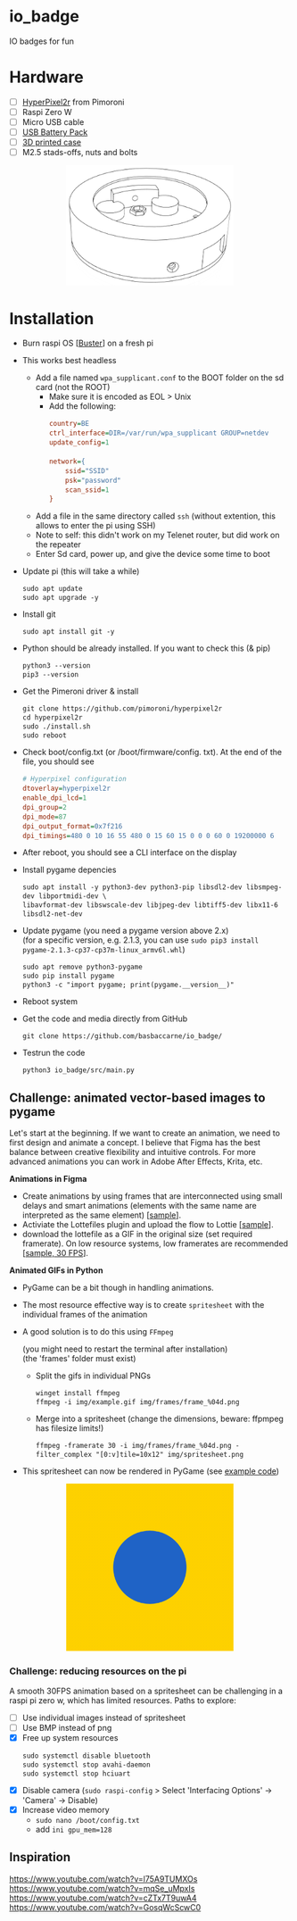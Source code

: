 # io_badge
IO badges for fun

# Hardware
- [ ] [HyperPixel2r](https://www.elektor.com/hyperpixel-2-1-round-hi-res-display-for-raspberry-pi) from Pimoroni
- [ ] Raspi Zero W
- [ ] Micro USB cable
- [ ] [USB Battery Pack](https://voltaicsystems.com/v25/)
- [ ] [3D printed case](https://a360.co/3FlakQw)
- [ ] M2.5 stads-offs, nuts and bolts

<div align="center">  
 <img src="img/cad_design.png" width="300"> 
</div>

# Installation
* Burn raspi OS [[Buster](https://downloads.raspberrypi.com/raspios_lite_armhf/images/raspios_lite_armhf-2021-05-28/)] on a fresh pi
* This works best headless
    * Add a file named ```wpa_supplicant.conf``` to the BOOT folder on the sd card (not the ROOT)
        * Make sure it is encoded as EOL > Unix
        * Add the following:
            ```ini
            country=BE
            ctrl_interface=DIR=/var/run/wpa_supplicant GROUP=netdev
            update_config=1

            network={
                ssid="SSID"
                psk="password"
                scan_ssid=1
            }
            ```
    * Add a file in the same directory called ```ssh``` (without extention, this allows to enter the pi using SSH)
    * Note to self: this didn't work on my Telenet router, but did work on the repeater
    * Enter Sd card, power up, and give the device some time to boot

* Update pi (this will take a while)
    ```console
    sudo apt update
    sudo apt upgrade -y
    ```
* Install git
    ```console
    sudo apt install git -y
    ```
* Python should be already installed. If you want to check this (& pip)
    ```console
    python3 --version
    pip3 --version
    ```
* Get the Pimeroni driver & install
    ```console
    git clone https://github.com/pimoroni/hyperpixel2r
    cd hyperpixel2r
    sudo ./install.sh
    sudo reboot
    ```
* Check boot/config.txt (or /boot/firmware/config. txt). At the end of the file, you should see
    ```ini
    # Hyperpixel configuration
    dtoverlay=hyperpixel2r
    enable_dpi_lcd=1
    dpi_group=2
    dpi_mode=87
    dpi_output_format=0x7f216
    dpi_timings=480 0 10 16 55 480 0 15 60 15 0 0 0 60 0 19200000 6
    ```
* After reboot, you should see a CLI interface on the display

* Install pygame depencies
    ```console
    sudo apt install -y python3-dev python3-pip libsdl2-dev libsmpeg-dev libportmidi-dev \
    libavformat-dev libswscale-dev libjpeg-dev libtiff5-dev libx11-6 libsdl2-net-dev
    ```
* Update pygame (you need a pygame version above 2.x)   
    (for a specific version, e.g. 2.1.3, you can use ```sudo pip3 install pygame-2.1.3-cp37-cp37m-linux_armv6l.whl```)
    ```console
    sudo apt remove python3-pygame
    sudo pip install pygame
    python3 -c "import pygame; print(pygame.__version__)"
    ```
* Reboot system
* Get the code and media directly from GitHub
    ```console
    git clone https://github.com/basbaccarne/io_badge/
    ```
* Testrun the code  
    ```console
    python3 io_badge/src/main.py
    ```

## Challenge: animated vector-based images to pygame
Let's start at the beginning. If we want to create an animation, we need to first design and animate a concept. I believe that Figma has the best balance between creative flexibility and intuitive controls. For more advanced animations you can work in Adobe After Effects, Krita, etc. 

**Animations in Figma**
* Create animations by using frames that are interconnected using small delays and smart animations (elements with the same name are interpreted as the same element) [[sample](https://www.figma.com/design/7HCxisRHbDd5nCdcb7xBon/animation?node-id=0-1&t=ho44WM4fuoWQwnLI-1)].
* Activiate the Lottefiles plugin and upload the flow to Lottie [[sample](https://lottiefiles.com/free-animation/example-ibx1J4zz1J)].
* download the lottefile as a GIF in the original size (set required framerate). On low resource systems, low framerates are recommended [[sample, 30 FPS](/img/example.gif)].

**Animated GIFs in Python**
* PyGame can be a bit though in handling animations.
* The most resource effective way is to create ````spritesheet```` with the individual frames of the animation
* A good solution is to do this using ```FFmpeg```   

    (you might need to restart the terminal after installation)   
    (the 'frames' folder must exist)

    * Split the gifs in individual PNGs

        ```console
        winget install ffmpeg
        ffmpeg -i img/example.gif img/frames/frame_%04d.png
        ```

    * Merge into a spritesheet (change the dimensions, beware: ffpmpeg has filesize limits!)
        ```console
        ffmpeg -framerate 30 -i img/frames/frame_%04d.png -filter_complex "[0:v]tile=10x12" img/spritesheet.png
        ```
* This spritesheet can now be rendered in PyGame (see [example code](tests/pygame_gif.py))


<div align="center">  
 <img src="img/example.gif" width="300"> 
</div>

### Challenge: reducing resources on the pi
A smooth 30FPS animation based on a spritesheet can be challenging in a raspi pi zero w, which has limited resources. Paths to explore:

- [ ] Use individual images instead of spritesheet
- [ ] Use BMP instead of png
- [x] Free up system resources
    ```console
    sudo systemctl disable bluetooth
    sudo systemctl stop avahi-daemon
    sudo systemctl stop hciuart
    ```
- [x] Disable camera (```sudo raspi-config``` > Select 'Interfacing Options' -> 'Camera' -> Disable)
- [x] Increase video memory
    * ```sudo nano /boot/config.txt```
    * add ```ini gpu_mem=128```

## Inspiration

https://www.youtube.com/watch?v=l75A9TUMXOs   
https://www.youtube.com/watch?v=mqSe_uMpxIs   
https://www.youtube.com/watch?v=cZTx7T9uwA4   
https://www.youtube.com/watch?v=GosqWcScwC0